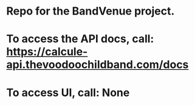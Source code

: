 # Repo for the BandVenue project.
# To access the API docs, call: https://calcule-api.thevoodoochildband.com/docs
# To access UI, call: None
